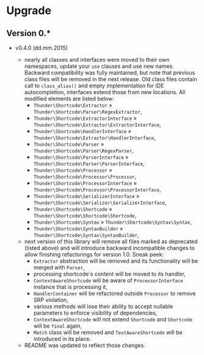 # Upgrade

## Version 0.*

* v0.4.0 (dd.mm.2015)

  * nearly all classes and interfaces were moved to their own namespaces, update your `use` clauses and use new names. Backward compatibility was fully maintained, but note that previous class files will be removed in the next release. Old class files contain call to `class_alias()` and empty implementation for IDE autocompletion, interfaces extend those from new locations. All modified elements are listed below:
    * `Thunder\Shortcode\Extractor` &raquo; `Thunder\Shortcode\Parser\RegexExtractor`,
    * `Thunder\Shortcode\ExtractorInterface` &raquo; `Thunder\Shortcode\Extractor\ExtractorInterface`,
    * `Thunder\Shortcode\HandlerInterface` &raquo; `Thunder\Shortcode\Extractor\HandlerInterface`,
    * `Thunder\Shortcode\Parser` &raquo; `Thunder\Shortcode\Parser\RegexParser`,
    * `Thunder\Shortcode\ParserInterface` &raquo; `Thunder\Shortcode\Parser\ParserInterface`,
    * `Thunder\Shortcode\Processor` &raquo; `Thunder\Shortcode\Processor\Processor`,
    * `Thunder\Shortcode\ProcessorInterface` &raquo; `Thunder\Shortcode\Processor\ProcessorInterface`,
    * `Thunder\Shortcode\SerializerInterface` &raquo; `Thunder\Shortcode\Serializer\SerializerInterface`,
    * `Thunder\Shortcode\Shortcode` &raquo; `Thunder\Shortcode\Shortcode\Shortcode`, 
    * `Thunder\Shortcode\Syntax` &raquo; `Thunder\Shortcode\Syntax\Syntax`,
    * `Thunder\Shortcode\SyntaxBuilder` &raquo; `Thunder\Shortcode\Syntax\SyntaxBuilder`,
  * next version of this library will remove all files marked as deprecated (listed above) and will introduce backward incompatible changes to allow finishing refactorings for version 1.0. Sneak peek:
    * `Extractor` abstraction will be removed and its functionality will be merged with `Parser`,
    * processing shortcode's content will be moved to its handler,
    * `ContextAwareShortcode` will be aware of `ProcessorInterface` instance that is processing it,
    * `HandlerContainer` will be refactored outside `Processor` to remove SRP violation,
    * various methods will lose their ability to accept nullable parameters to enforce visibility of dependencies,
    * `ContextAwareShortcode` will not extend `Shortcode` and `Shortcode` will be `final` again,
    * `Match` class will be removed and `TextAwareShortcode` will be introduced in its place.
  * README was updated to reflect those changes.
